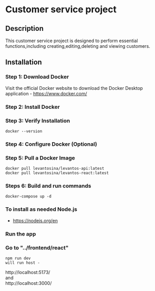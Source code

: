 # Customer service project

## Description

This customer service project is designed to perform essential functions,including creating,editing,deleting and viewing customers.

## Installation

### Step 1: Download Docker

Visit the official Docker website to download the Docker Desktop application
    - https://www.docker.com/

### Step 2: Install Docker

### Step 3: Verify Installation
    docker --version
### Step 4: Configure Docker (Optional)
### Step 5: Pull a Docker Image
    docker pull levantosina/levantos-api:latest
    docker pull levantosina/levantos-react:latest

### Steps 6: Build and run commands
    docker-compose up -d

### To install as needed Node.js
- https://nodejs.org/en

### Run the app
### Go to "../frontend/react" 
    npm run dev
    will run host - 
http://localhost:5173/  
and  
http://localhost:3000/








